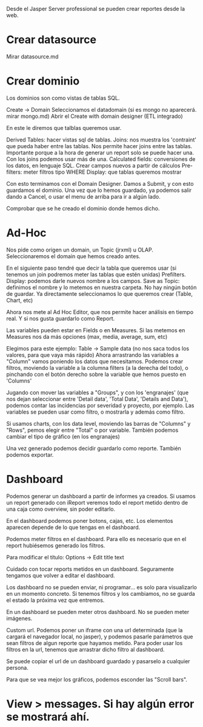 Desde el Jasper Server professional se pueden crear reportes desde la web.

# Crear datasource
Mirar datasource.md

# Crear dominio
Los dominios son como vistas de tablas SQL.

Create -> Domain
Seleccionamos el datadomain (si es mongo no aparecerá. mirar mongo.md)
Abrir el Create with domain designer (ETL integrado)

En este le diremos que talblas queremos usar.

Derived Tables: hacer vistas sql de tablas.
Joins: nos muestra los 'contraint' que pueda haber entre las tablas. Nos permite hacer joins entre las tablas. Importante porque a la hora de generar un report solo se puede hacer una. Con los joins podemos usar más de una.
Calculated fields: conversiones de los datos, en lenguaje SQL. Crear campos nuevos a partir de cálculos
Pre-filters: meter filtros tipo WHERE
Display: que tablas queremos mostrar

Con esto terminamos con el Domain Designer.
Damos a Submit, y con esto guardamos el dominio.
Una vez que lo hemos guardado, ya podemos salir dando a Cancel, o usar el menu de arriba para ir a algún lado.

Comprobar que se he creado el dominio donde hemos dicho.


# Ad-Hoc
Nos pide como origen un domain, un Topic (jrxml) u OLAP.
Seleccionaremos el domain que hemos creado antes.

En el siguiente paso tendré que decir la tabla que queremos usar (si tenemos un join podremos meter las tablas que estén unidas)
Prefilters.
Display: podemos darle nuevos nombre a los campos.
Save as Topic: definimos el nombre y lo metemos en nuestra carpeta.
No hay ningún botón de guardar. Ya directamente seleccionamos lo que queremos crear (Table, Chart, etc)

Ahora nos mete al Ad Hoc Editor, que nos permite hacer análisis en tiempo real. Y si nos gusta guardarlo como Report.

Las variables pueden estar en Fields o en Measures.
Si las metemos en Measures nos da más opciones (max, media, average, sum, etc)

Elegimos para este ejemplo: Table -> Sample data (no nos saca todos los valores, para que vaya más rápido)
Ahora arrastrando las variables a "Column" vamos poniendo los datos que necesitamos.
Podemos crear filtros, moviendo la variable a la columna filters (a la derecha del todo), o pinchando con el botón derecho sobre la variable que hemos puesto en 'Columns'

Jugando con mover las variables a "Groups", y con los 'engranajes' (que nos dejan seleccionar entre 'Detail data', 'Total Data', 'Details and Data'), podemos contar las incidencias por severidad y proyecto, por ejemplo.
Las variables se pueden usar como filtro, o mostrarla y además como filtro.

Si usamos charts, con los data level, moviendo las barras de "Columns" y "Rows", pemos elegir entre "Total" o por variable.
También podemos cambiar el tipo de gráfico (en los engranajes)

Una vez generado podemos decidir guardarlo como reporte. También podemos exportar.


# Dashboard
Podemos generar un dashboard a partir de informes ya creados.
Si usamos un report generado con iReport veremos todo el report metido dentro de una caja como overview, sin poder editarlo.

En el dashboard podemos poner botons, cajas, etc.
Los elementos aparecen depende de lo que tengas en el dashboard.

Podemos meter filtros en el dashboard. Para ello es necesario que en el report hubiésemos generado los filtros.

Para modificar el título: Options -> Edit title text

Cuidado con tocar reports metidos en un dashboard. Seguramente tengamos que volver a editar el dashboard.

Los dashboard no se pueden enviar, ni programar... es solo para visualizarlo en un momento concreto.
Si tenemos filtros y los cambiamos, no se guarda el estado la próxima vez que entremos.

En un dashboard se pueden meter otros dashboard. No se pueden meter imágenes.


Custom url. Podemos poner un iframe con una url determinada (que la cargará el navegador local, no jasper), y podemos pasarle parámetros que sean filtros de algun reporte que hayamos metido. Para poder usar los filtros en la url, tenemos que arrastrar dicho filtro al dashboard.

Se puede copiar el url de un dashboard guardado y pasarselo a cualquier persona.

Para que se vea mejor los gráficos, podemos esconder las "Scroll bars".


# View > messages. Si hay algún error se mostrará ahí.
